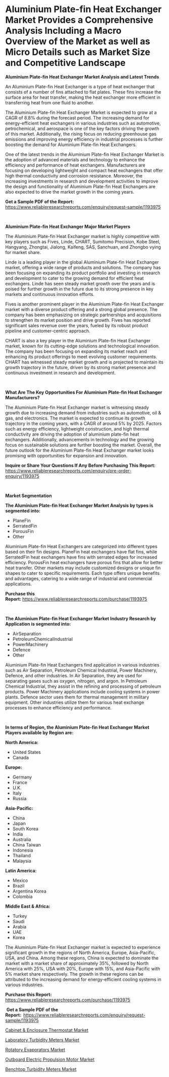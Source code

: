 <p><h1>Aluminium Plate-fin Heat Exchanger Market Provides a Comprehensive Analysis Including a Macro Overview of the Market as well as Micro Details such as Market Size and Competitive Landscape</h1></p><p><strong>Aluminium Plate-fin Heat Exchanger Market Analysis and Latest Trends</strong></p>
<p><p>An Aluminium Plate-fin Heat Exchanger is a type of heat exchanger that consists of a number of fins attached to flat plates. These fins increase the surface area for heat transfer, making the heat exchanger more efficient in transferring heat from one fluid to another.</p><p>The Aluminium Plate-fin Heat Exchanger Market is expected to grow at a CAGR of 8.8% during the forecast period. The increasing demand for energy-efficient heat exchangers in various industries such as automotive, petrochemical, and aerospace is one of the key factors driving the growth of this market. Additionally, the rising focus on reducing greenhouse gas emissions and improving energy efficiency in industrial processes is further boosting the demand for Aluminium Plate-fin Heat Exchangers.</p><p>One of the latest trends in the Aluminium Plate-fin Heat Exchanger Market is the adoption of advanced materials and technology to enhance the efficiency and performance of heat exchangers. Manufacturers are focusing on developing lightweight and compact heat exchangers that offer high thermal conductivity and corrosion resistance. Moreover, the increasing investments in research and development activities to improve the design and functionality of Aluminium Plate-fin Heat Exchangers are also expected to drive the market growth in the coming years.</p></p>
<p><strong>Get a Sample PDF of the Report:&nbsp;</strong> <a href="https://www.reliableresearchreports.com/enquiry/request-sample/1193975">https://www.reliableresearchreports.com/enquiry/request-sample/1193975</a></p>
<p>&nbsp;</p>
<p><strong>Aluminium Plate-fin Heat Exchanger Major Market Players</strong></p>
<p><p>The Aluminium Plate-fin Heat Exchanger market is highly competitive with key players such as Fives, Linde, CHART, Sumitomo Precision, Kobe Steel, Hangyang, Zhongtai, Jialong, Kaifeng, SAS, Sanchuan, and Zhongbo vying for market share. </p><p>Linde is a leading player in the global Aluminium Plate-fin Heat Exchanger market, offering a wide range of products and solutions. The company has been focusing on expanding its product portfolio and investing in research and development to cater to the growing demand for efficient heat exchangers. Linde has seen steady market growth over the years and is poised for further growth in the future due to its strong presence in key markets and continuous innovation efforts.</p><p>Fives is another prominent player in the Aluminium Plate-fin Heat Exchanger market with a diverse product offering and a strong global presence. The company has been emphasizing on strategic partnerships and acquisitions to strengthen its market position and drive growth. Fives has reported significant sales revenue over the years, fueled by its robust product pipeline and customer-centric approach.</p><p>CHART is also a key player in the Aluminium Plate-fin Heat Exchanger market, known for its cutting-edge solutions and technological innovation. The company has been focusing on expanding its market reach and enhancing its product offerings to meet evolving customer requirements. CHART has witnessed steady market growth and is projected to maintain its growth trajectory in the future, driven by its strong market presence and continuous investment in research and development.</p></p>
<p>&nbsp;</p>
<p><strong>What Are The Key Opportunities For Aluminium Plate-fin Heat Exchanger Manufacturers?</strong></p>
<p><p>The Aluminium Plate-fin Heat Exchanger market is witnessing steady growth due to increasing demand from industries such as automotive, oil & gas, and electronics. The market is expected to continue its growth trajectory in the coming years, with a CAGR of around 5% by 2025. Factors such as energy efficiency, lightweight construction, and high thermal conductivity are driving the adoption of aluminium plate-fin heat exchangers. Additionally, advancements in technology and the growing focus on sustainable solutions are further boosting the market. Overall, the future outlook for the Aluminium Plate-fin Heat Exchanger market looks promising with opportunities for expansion and innovation.</p></p>
<p><strong>Inquire or Share Your Questions If Any Before Purchasing This Report:</strong> <a href="https://www.reliableresearchreports.com/enquiry/pre-order-enquiry/1193975">https://www.reliableresearchreports.com/enquiry/pre-order-enquiry/1193975</a></p>
<p>&nbsp;</p>
<p><strong>Market Segmentation</strong></p>
<p><strong>The Aluminium Plate-fin Heat Exchanger Market Analysis by types is segmented into:</strong></p>
<p><ul><li>PlaneFin</li><li>SerratedFin</li><li>PorousFin</li><li>Other</li></ul></p>
<p><p>Aluminium Plate-fin Heat Exchangers are categorized into different types based on their fin designs. PlaneFin heat exchangers have flat fins, while SerratedFin heat exchangers have fins with serrated edges for increased efficiency. PorousFin heat exchangers have porous fins that allow for better heat transfer. Other markets may include customized designs or unique fin shapes to cater to specific requirements. Each type offers unique benefits and advantages, catering to a wide range of industrial and commercial applications.</p></p>
<p><strong>Purchase this Report:&nbsp;</strong><a href="https://www.reliableresearchreports.com/purchase/1193975">https://www.reliableresearchreports.com/purchase/1193975</a></p>
<p>&nbsp;</p>
<p><strong>The Aluminium Plate-fin Heat Exchanger Market Industry Research by Application is segmented into:</strong></p>
<p><ul><li>AirSeparation</li><li>PetroleumChemicalIndustrial</li><li>PowerMachinery</li><li>Defence</li><li>Other</li></ul></p>
<p><p>Aluminium Plate-fin Heat Exchangers find application in various industries such as Air Separation, Petroleum Chemical Industrial, Power Machinery, Defence, and other industries. In Air Separation, they are used for separating gases such as oxygen, nitrogen, and argon. In Petroleum Chemical Industrial, they assist in the refining and processing of petroleum products. Power Machinery applications include cooling systems in power plants. Defence sector uses them for thermal management in military equipment. Other industries utilize them for various heat exchange processes to enhance efficiency and performance.</p></p>
<p>&nbsp;</p>
<p><strong>In terms of Region, the Aluminium Plate-fin Heat Exchanger Market Players available by Region are:</strong></p>
<p>
    <p> <strong> North America: </strong>
        <ul>
            <li>United States</li>
            <li>Canada</li>
        </ul>
        </p> 
    <p> <strong> Europe: </strong>
        <ul>
            <li>Germany</li>
            <li>France</li>
            <li>U.K.</li>
            <li>Italy</li>
            <li>Russia</li>
        </ul>
        </p> 
    <p> <strong> Asia-Pacific: </strong>
        <ul>
            <li>China</li>
            <li>Japan</li>
            <li>South Korea</li>
            <li>India</li>
            <li>Australia</li>
            <li>China Taiwan</li>
            <li>Indonesia</li>
            <li>Thailand</li>
            <li>Malaysia</li>
        </ul>
        </p> 
    <p> <strong> Latin America: </strong>
        <ul>
            <li>Mexico</li>
            <li>Brazil</li>
            <li>Argentina Korea</li>
            <li>Colombia</li>
        </ul>
        </p> 
    <p> <strong> Middle East & Africa: </strong>
        <ul>
            <li>Turkey</li>
            <li>Saudi</li>
            <li>Arabia</li>
            <li>UAE</li>
            <li>Korea</li>
        </ul>
    </p>
    </p>
<p><p>The Aluminium Plate-fin Heat Exchanger market is expected to experience significant growth in the regions of North America, Europe, Asia-Pacific, USA, and China. Among these regions, China is expected to dominate the market with a market share of approximately 35%, followed by North America with 25%, USA with 20%, Europe with 15%, and Asia-Pacific with 5% market share respectively. The growth in these regions can be attributed to the increasing demand for energy-efficient cooling systems in various industries.</p></p>
<p><strong>Purchase this Report: </strong><a href="https://www.reliableresearchreports.com/purchase/1193975">https://www.reliableresearchreports.com/purchase/1193975</a></p>
<p>&nbsp;<strong>Get a Sample PDF of the Report:&nbsp;&nbsp;</strong><a href="https://www.reliableresearchreports.com/enquiry/request-sample/1193975">https://www.reliableresearchreports.com/enquiry/request-sample/1193975</a></p>
<p><strong></strong></p>
<p><p><a href="https://github.com/brenzgnarento/Market-Research-Report-List-1/blob/main/cabinet-enclosure-thermostat-market.md">Cabinet & Enclosure Thermostat Market</a></p><p><a href="https://medium.com/@rossiepagac2023/laboratory-turbidity-meters-nbsp-market-focuses-on-market-share-size-and-projected-forecast-till-d0cca1d2e5f3">Laboratory Turbidity Meters Market</a></p><p><a href="https://medium.com/@rossiepagac2023/rotatory-evaporators-market-size-and-market-trends-complete-industry-overview-2024-to-2031-5e7685db5d1e">Rotatory Evaporators Market</a></p><p><a href="https://github.com/jerrycopelandthomaswsqd8q/Market-Research-Report-List-1/blob/main/outboard-electric-propulsion-motor-market.md">Outboard Electric Propulsion Motor Market</a></p><p><a href="https://medium.com/@rossiepagac2023/benchtop-turbidity-meters-market-trends-forecast-and-competitive-analysis-to-2031-86d3552cc6a0">Benchtop Turbidity Meters Market</a></p></p>